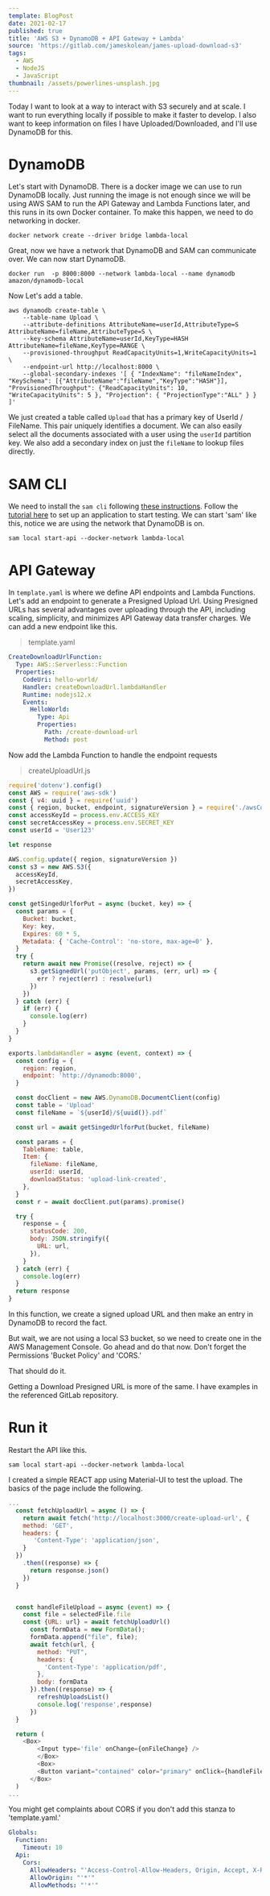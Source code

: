 ```yaml
---
template: BlogPost
date: 2021-02-17
published: true
title: 'AWS S3 + DynamoDB + API Gateway + Lambda'
source: 'https://gitlab.com/jameskolean/james-upload-download-s3'
tags:
  - AWS
  - NodeJS
  - JavaScript
thumbnail: /assets/powerlines-unsplash.jpg
---
```


Today I want to look at a way to interact with S3 securely and at scale. I want to run everything locally if possible to make it faster to develop. I also want to keep information on files I have Uploaded/Downloaded, and I'll use DynamoDB for this.

# DynamoDB

Let's start with DynamoDB. There is a docker image we can use to run DynamoDB locally. Just running the image is not enough since we will be using AWS SAM to run the API Gateway and Lambda Functions later, and this runs in its own Docker container. To make this happen, we need to do networking in docker.

```shell
docker network create --driver bridge lambda-local
```

Great, now we have a network that DynamoDB and SAM can communicate over. We can now start DynamoDB.

```shell
docker run  -p 8000:8000 --network lambda-local --name dynamodb amazon/dynamodb-local
```

Now Let's add a table.

```shell
aws dynamodb create-table \
    --table-name Upload \
    --attribute-definitions AttributeName=userId,AttributeType=S AttributeName=fileName,AttributeType=S \
    --key-schema AttributeName=userId,KeyType=HASH AttributeName=fileName,KeyType=RANGE \
    --provisioned-throughput ReadCapacityUnits=1,WriteCapacityUnits=1 \
    --endpoint-url http://localhost:8000 \
    --global-secondary-indexes '[ { "IndexName": "fileNameIndex", "KeySchema": [{"AttributeName":"fileName","KeyType":"HASH"}], "ProvisionedThroughput": {"ReadCapacityUnits": 10, "WriteCapacityUnits": 5 }, "Projection": { "ProjectionType":"ALL" } } ]'
```

We just created a table called `Upload` that has a primary key of UserId / FileName. This pair uniquely identifies a document. We can also easily select all the documents associated with a user using the `userId` partition key. We also add a secondary index on just the `fileName` to lookup files directly.

# SAM CLI

We need to install the `sam cli` following [these instructions](https://docs.aws.amazon.com/serverless-application-model/latest/developerguide/serverless-getting-started.html). Follow the [tutorial here](https://docs.aws.amazon.com/serverless-application-model/latest/developerguide/serverless-getting-started-hello-world.html) to set up an application to start testing. We can start 'sam' like this, notice we are using the network that DynamoDB is on.

```shell
sam local start-api --docker-network lambda-local
```

# API Gateway

In `template.yaml` is where we define API endpoints and Lambda Functions. Let's add an endpoint to generate a Presigned Upload Url. Using Presigned URLs has several advantages over uploading through the API, including scaling, simplicity, and minimizes API Gateway data transfer charges. We can add a new endpoint like this.

> template.yaml

```yaml
CreateDownloadUrlFunction:
  Type: AWS::Serverless::Function
  Properties:
    CodeUri: hello-world/
    Handler: createDownloadUrl.lambdaHandler
    Runtime: nodejs12.x
    Events:
      HelloWorld:
        Type: Api
        Properties:
          Path: /create-download-url
          Method: post
```

Now add the Lambda Function to handle the endpoint requests

> createUploadUrl.js

```javascript
require('dotenv').config()
const AWS = require('aws-sdk')
const { v4: uuid } = require('uuid')
const { region, bucket, endpoint, signatureVersion } = require('./awsConfig')
const accessKeyId = process.env.ACCESS_KEY
const secretAccessKey = process.env.SECRET_KEY
const userId = 'User123'

let response

AWS.config.update({ region, signatureVersion })
const s3 = new AWS.S3({
  accessKeyId,
  secretAccessKey,
})

const getSingedUrlforPut = async (bucket, key) => {
  const params = {
    Bucket: bucket,
    Key: key,
    Expires: 60 * 5,
    Metadata: { 'Cache-Control': 'no-store, max-age=0' },
  }
  try {
    return await new Promise((resolve, reject) => {
      s3.getSignedUrl('putObject', params, (err, url) => {
        err ? reject(err) : resolve(url)
      })
    })
  } catch (err) {
    if (err) {
      console.log(err)
    }
  }
}

exports.lambdaHandler = async (event, context) => {
  const config = {
    region: region,
    endpoint: 'http://dynamodb:8000',
  }

  const docClient = new AWS.DynamoDB.DocumentClient(config)
  const table = 'Upload'
  const fileName = `${userId}/${uuid()}.pdf`

  const url = await getSingedUrlforPut(bucket, fileName)

  const params = {
    TableName: table,
    Item: {
      fileName: fileName,
      userId: userId,
      downloadStatus: 'upload-link-created',
    },
  }
  const r = await docClient.put(params).promise()

  try {
    response = {
      statusCode: 200,
      body: JSON.stringify({
        URL: url,
      }),
    }
  } catch (err) {
    console.log(err)
  }
  return response
}
```

In this function, we create a signed upload URL and then make an entry in DynamoDB to record the fact.

But wait, we are not using a local S3 bucket, so we need to create one in the AWS Management Console. Go ahead and do that now. Don't forget the Permissions 'Bucket Policy' and 'CORS.'

That should do it.

Getting a Download Presigned URL is more of the same. I have examples in the referenced GitLab repository.

# Run it

Restart the API like this.

```shell
sam local start-api --docker-network lambda-local
```

I created a simple REACT app using Material-UI to test the upload. The basics of the page include the following.

```javascript
...
  const fetchUploadUrl = async () => {
    return await fetch('http://localhost:3000/create-upload-url', {
    method: 'GET',
    headers: {
       'Content-Type': 'application/json',
    }
  })
    .then((response) => {
      return response.json()
    })
  }


  const handleFileUpload = async (event) => {
    const file = selectedFile.file
    const {URL: url} = await fetchUploadUrl()
      const formData = new FormData();
      formData.append("file", file);
      await fetch(url, {
        method: "PUT",
        headers: {
          'Content-Type': 'application/pdf',
        },
        body: formData
      }).then((response) => {
        refreshUploadsList()
        console.log('response',response)
      })
  }

  return (
    <Box>
        <Input type='file' onChange={onFileChange} />
        </Box>
        <Box>
        <Button variant="contained" color="primary" onClick={handleFileUpload}>Upload!</Button>
      </Box>
  )
...
```

You might get complaints about CORS if you don't add this stanza to 'template.yaml.'

```yaml
Globals:
  Function:
    Timeout: 10
  Api:
    Cors:
      AllowHeaders: "'Access-Control-Allow-Headers, Origin, Accept, X-Requested-With, Content-Type, Access-Control-Request-Method, Access-Control-Request-Headers, Authorization'"
      AllowOrigin: "'*'"
      AllowMethods: "'*'"
```
